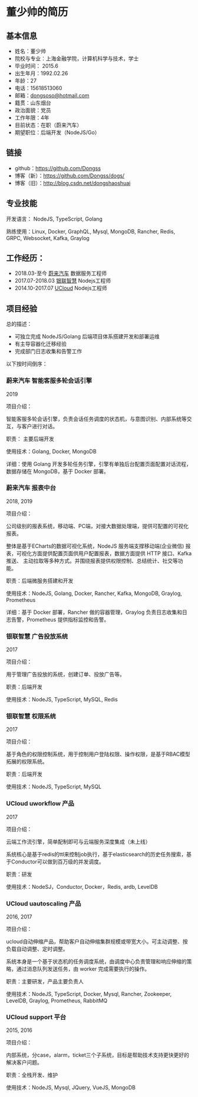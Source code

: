 # 董少帅的简历

## 基本信息

* 姓名：董少帅
* 院校与专业：上海金融学院，计算机科学与技术，学士
* 毕业时间： 2015.6
* 出生年月：1992.02.26
* 年龄：27
* 电话：15618513060
* 邮箱：dongsoso@hotmail.com
* 籍贯：山东烟台
* 政治面貌：党员
* 工作年限：4年
* 目前状态：在职（蔚来汽车）
* 期望职位：后端开发（NodeJS/Go）

## 链接

* github：https://github.com/Dongss
* 博客（新）：https://github.com/Dongss/dogs/
* 博客（旧）：http://blog.csdn.net/dongshaoshuai

## 专业技能

开发语言： NodeJS, TypeScript, Golang

熟练使用：Linux, Docker, GraphQL, Mysql, MongoDB, Rancher, Redis, GRPC, Websocket, Kafka, Graylog

## 工作经历：

* 2018.03-至今 [蔚来汽车](https://www.nio.cn/) 数据服务工程师
* 2017.07-2018.03 [银联智慧](https://www.unionpaysmart.com/) Nodejs工程师
* 2014.10-2017.07 [UCloud](https://www.ucloud.cn/) Nodejs工程师

## 项目经验

总的描述：

* 可独立完成 NodeJS/Golang 后端项目体系搭建开发和部署运维
* 有主导容器化迁移经验
* 完成部门日志收集和告警工作

以下按时间倒序：

### 蔚来汽车 智能客服多轮会话引擎

2019

项目介绍：

智能客服多轮会话引擎，负责会话任务调度的状态机，与意图识别、内部系统等交互，与客户进行对话。

职责： 主要后端开发

使用技术：Golang, Docker, MongoDB

详细：使用 Golang 开发多轮任务引擎，引擎有单独后台配置页面配置对话流程，数据存储在 MongoDB，基于 Docker 部署。

### 蔚来汽车 报表中台

2018, 2019

项目介绍：

公司级别的报表系统，移动端、PC端，对接大数据处理端，提供可配置的可视化报表。

整体是基于ECharts的数据可视化系统，NodeJS 服务端支撑移动端(企业微信) 报表，可视化方面提供配置页面供用户配置报表，数据方面提供 HTTP 接口、Kafka 推送、 主动拉取等多种方式。并围绕报表提供权限控制、总结统计、社交等功能。

职责：后端微服务搭建和开发

使用技术：NodeJS, Golang, Docker, Rancher, Kafka, MongoDB, Graylog, Prometheus

详细：基于 Docker 部署，Rancher 做的容器管理，Graylog 负责日志收集和日志告警，Prometheus 提供指标监控和告警。

### 银联智慧 广告投放系统

2017

项目介绍：

用于管理广告投放的系统，创建订单、投放广告等。

职责：后端开发

使用技术：NodeJS, TypeScript, MySQL, Redis

### 银联智慧 权限系统

2017

项目介绍：

基于角色的权限控制系统，用于控制用户登陆权限、操作权限，是基于RBAC模型拓展的权限系统。

职责：后端开发

使用技术：NodeJS, TypeScript, MySQL

### UCloud uworkflow 产品

2017

项目介绍：

云端工作流引擎，简单配制即可与云端服务深度集成（未上线）

系统核心是基于redis的ttl来控制job执行，基于elasticsearch的历史任务搜索，基于Conductor可以做到百万级的并发调度。

职责：研发

使用技术：NodeSJ，Conductor, Docker，Redis, ardb, LevelDB

### UCloud uautoscaling 产品

2016, 2017

项目介绍：

ucloud自动伸缩产品，帮助客户自动伸缩集群规模或带宽大小。可主动调整、按负载自动调整、定时调整。

系统本身是一个基于状态机的任务调度系统，由调度中心负责管理和响应伸缩的策略，通过消息队列发送任务，由 worker 完成需要执行的操作。

职责：主要研发，产品主要负责人

使用技术：NodeJS, TypeScript, Docker, Mysql, Rancher, Zookeeper, LevelDB, Graylog, Prometheus, RabbitMQ

### UCloud support 平台

2015, 2016

项目介绍：

内部系统，分case，alarm，ticket三个子系统，目标是帮助技术支持更快更好的解决客户问题。

职责：全栈开发、维护

使用技术：NodeJS, Mysql, JQuery, VueJS, MongoDB
